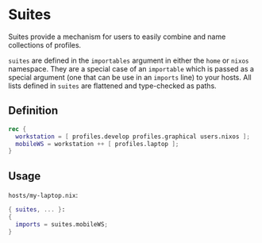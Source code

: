 # Suites

Suites provide a mechanism for users to easily combine and name collections of
profiles.

`suites` are defined in the `importables` argument in either the `home` or `nixos`
namespace. They are a special case of an `importable` which is passed as a special
argument (one that can be use in an `imports` line) to your hosts. All lists defined
in `suites` are flattened and type-checked as paths.

## Definition

```nix
rec {
  workstation = [ profiles.develop profiles.graphical users.nixos ];
  mobileWS = workstation ++ [ profiles.laptop ];
}
```

## Usage

`hosts/my-laptop.nix`:

```nix
{ suites, ... }:
{
  imports = suites.mobileWS;
}
```
